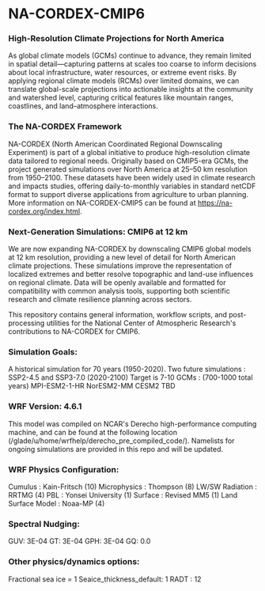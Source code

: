 # NA-CORDEX-CMIP6

### High-Resolution Climate Projections for North America

As global climate models (GCMs) continue to advance, they remain limited in spatial detail—capturing patterns at scales too coarse to inform decisions about local infrastructure, water resources, or extreme event risks. By applying regional climate models (RCMs) over limited domains, we can translate global-scale projections into actionable insights at the community and watershed level, capturing critical features like mountain ranges, coastlines, and land–atmosphere interactions.

### The NA-CORDEX Framework

NA-CORDEX (North American Coordinated Regional Downscaling Experiment) is part of a global initiative to produce high-resolution climate data tailored to regional needs. Originally based on CMIP5-era GCMs, the project generated simulations over North America at 25–50 km resolution from 1950–2100. These datasets have been widely used in climate research and impacts studies, offering daily-to-monthly variables in standard netCDF format to support diverse applications from agriculture to urban planning. More information on NA-CORDEX-CMIP5 can be found at https://na-cordex.org/index.html.

### Next-Generation Simulations: CMIP6 at 12 km

We are now expanding NA-CORDEX by downscaling CMIP6 global models at 12 km resolution, providing a new level of detail for North American climate projections. These simulations improve the representation of localized extremes and better resolve topographic and land-use influences on regional climate. Data will be openly available and formatted for compatibility with common analysis tools, supporting both scientific research and climate resilience planning across sectors.

This repository contains general information, workflow scripts, and post-processing utilities for the National Center of Atmospheric Research's contributions to NA-CORDEX for CMIP6.


### Simulation Goals:
A historical simulation for 70 years (1950-2020).
Two future simulations : SSP2-4.5 and SSP3-7.0 (2020-2100)
Target is 7-10 GCMs : (700-1000 total years)
MPI-ESM2-1-HR
NorESM2-MM
CESM2
TBD

### WRF Version: 4.6.1
This model was compiled on NCAR's Derecho high-performance computing machine, and can be found at the following location (/glade/u/home/wrfhelp/derecho_pre_compiled_code/). Namelists for ongoing simulations are provided in this repo and will be updated.

### WRF Physics Configuration: 
Cumulus : Kain-Fritsch (10)
Microphysics : Thompson (8) 
LW/SW Radiation : RRTMG (4) 
PBL : Yonsei University (1) 
Surface : Revised MM5 (1) 
Land Surface Model : Noaa-MP (4) 

### Spectral Nudging: 
GUV: 3E-04
GT: 3E-04
GPH: 3E-04
GQ: 0.0

### Other physics/dynamics options:
Fractional sea ice = 1
Seaice_thickness_default: 1
RADT : 12
